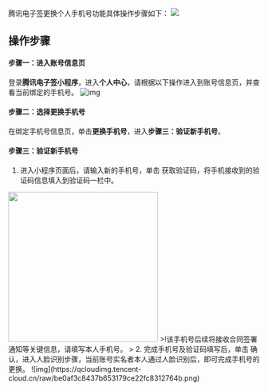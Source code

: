 腾讯电子签更换个人手机号功能具体操作步骤如下：
![](https://qcloudimg.tencent-cloud.cn/raw/e0df887f4f65d98e1b9fc1dabe62303e.png)

## 操作步骤
#### 步骤一：进入账号信息页
登录**腾讯电子签小程序**，进入**个人中心**，请根据以下操作进入到账号信息页，并查看当前绑定的手机号。
![img](https://qcloudimg.tencent-cloud.cn/raw/0670bfee0e018831aced2af31cb8dd58.png)

#### 步骤二：选择更换手机号
在绑定手机号信息页，单击**更换手机号**，进入**步骤三：验证新手机号**。


#### 步骤三：验证新手机号
1. 进入小程序页面后，请输入新的手机号，单击 获取验证码，将手机接收到的验证码信息填入到验证码一栏中。<br>
<img style="width:300px; max-width: inherit;" src="https://qcloudimg.tencent-cloud.cn/raw/a54352819ddbcff8d256ee8196492c37.jpg" />
>!该手机号后续将接收合同签署通知等关键信息，请填写本人手机号。
>
2. 完成手机号及验证码填写后，单击 确认，进入人脸识别步骤，当前账号实名者本人通过人脸识别后，即可完成手机号的更换。
![img](https://qcloudimg.tencent-cloud.cn/raw/be0af3c8437b653179ce22fc8312764b.png)

